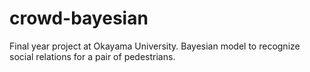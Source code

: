 # crowd-bayesian
Final year project at Okayama University.
Bayesian model to recognize social relations for a pair of pedestrians.
